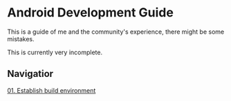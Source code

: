 # Android Development Guide

This is a guide of me and the community's experience, there might be some mistakes.

This is currently very incomplete.

## Navigatior

[01. Establish build environment](https://github.com/TipzTeam/android_development_guide/tree/master/01.%20Establish%20build%20environment)
